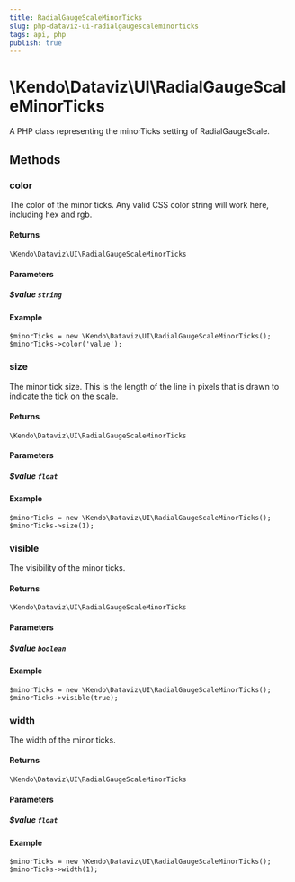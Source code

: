 ```yaml
---
title: RadialGaugeScaleMinorTicks
slug: php-dataviz-ui-radialgaugescaleminorticks
tags: api, php
publish: true
---
```


# \Kendo\Dataviz\UI\RadialGaugeScaleMinorTicks

A PHP class representing the minorTicks setting of RadialGaugeScale.


## Methods

### color
The color of the minor ticks.
Any valid CSS color string will work here, including hex and rgb.

#### Returns
`\Kendo\Dataviz\UI\RadialGaugeScaleMinorTicks`

#### Parameters

##### $value `string`



#### Example 
    $minorTicks = new \Kendo\Dataviz\UI\RadialGaugeScaleMinorTicks();
    $minorTicks->color('value');

### size
The minor tick size.
This is the length of the line in pixels that is drawn to indicate the tick on the scale.

#### Returns
`\Kendo\Dataviz\UI\RadialGaugeScaleMinorTicks`

#### Parameters

##### $value `float`



#### Example 
    $minorTicks = new \Kendo\Dataviz\UI\RadialGaugeScaleMinorTicks();
    $minorTicks->size(1);

### visible
The visibility of the minor ticks.

#### Returns
`\Kendo\Dataviz\UI\RadialGaugeScaleMinorTicks`

#### Parameters

##### $value `boolean`



#### Example 
    $minorTicks = new \Kendo\Dataviz\UI\RadialGaugeScaleMinorTicks();
    $minorTicks->visible(true);

### width
The width of the minor ticks.

#### Returns
`\Kendo\Dataviz\UI\RadialGaugeScaleMinorTicks`

#### Parameters

##### $value `float`



#### Example 
    $minorTicks = new \Kendo\Dataviz\UI\RadialGaugeScaleMinorTicks();
    $minorTicks->width(1);

